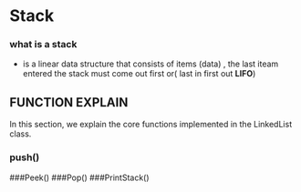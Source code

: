 # Stack
### what is a stack
- is a linear data structure that consists of items (data) , the last iteam entered the stack must come out first or( last in first out **LIFO**)  
  
## FUNCTION EXPLAIN
In this section, we explain the core functions implemented in the LinkedList class.

### push()
###Peek()
###Pop()
###PrintStack()
